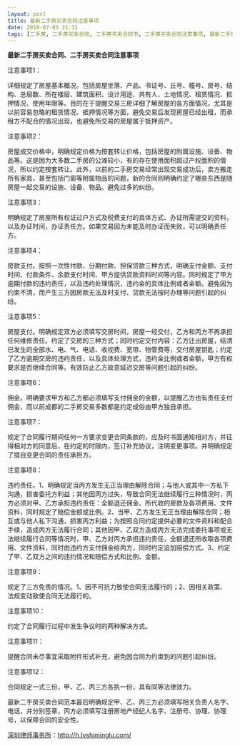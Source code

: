 ```yaml
---
layout: post
title: 最新二手房买卖合同注意事项
date: 2010-07-03 21:31
tags: [二手房, 二手房买卖合同, 二手房买卖合同书, 二手房买卖合同注意事项, 最新二手房买卖合同, 深圳房产律师咨询]
---
```

<strong>最新二手房买卖合同、二手房买卖合同注意事项</strong>

注意事项1：

详细规定了房屋基本概况。包括房屋坐落、产品、书证号、丘号、幢号、房号、结构、总层数、所在楼层、建筑面积、设计用途、共有人、土地情况、租赁情况、抵押情况、使用年限等。目的在于提醒交易三房详细了解房屋的各方面情况，尤其是以前容易忽略的租赁情况、抵押情况等方面，避免交易后发现房屋已经出租，而承租方不配合的情况出现，也避免所交易的房屋属于抵押资产。

注意事项2：

房屋成交价格中，明确规定价格为按套转让价格，包括房屋的附属设施、设备、物品等。这是因为大多数二手房的公滩较小，有的存在使用面积超过产权面积的情况，所以约定按套转让。此外，以前的二手房交易经常出现交易成功后，卖方搬走所有家具，甚至包括门窗等附属物品的问题，新的合同则明确约定了哪些东西是随房屋一起交易的设施、设备、物品。避免过多的纠纷。

注意事项3：

明确规定了房屋所有权证过户方式及税费支付的具体方式、办证所需提交的资料，以及办证时间，办证责任方。如果交易因为未能及时办证而失败，可以明确责任方。

注意事项4：

房款支付。按照一次性付款、分期付款、担保贷款三种方式，明确支付金额、支付时间、付款条件、余款支付时间、甲方提供贷款资料时间等内容。同时规定了甲方逾期付款的违约责任，以及违约处理情况，违约金的具体比例或者金额。避免因为约束不清，而产生三方因房款无法及时支付、贷款无法按时办理等问题引起的纠纷。

注意事项5：

房屋支付。明确规定双方必须填写交房时间，房屋一经交付，乙方和丙方不再承担任何维修责任。约定了交房的三种方式；同时约定交付内容：乙方迁出房屋，结清已发生的全部水、电、气、电话、收视费、宽带、物管费等，交付房屋钥匙；约定了乙方逾期交房的违约责任，以及具体处理方式，违约金比例或者金额，甲方有权要求是否继续合同等。有效防止乙方故意延迟交房等问题引起的纠纷。

注意事项6：

佣金。明确要求甲方和乙方都必须填写支付佣金的金额，以提醒乙方也有责任支付佣金，而以前成都的二手房交易多数都是约定成俗由甲方独自承担。

注意事项7：

规定了合同履行期间任何一方要求变更合同条款的，应及时书面通知相对方，并征得相对方的同意后，在约定的时限内，签订补充协议，注明变更事项。并明确规定了擅自变更合同的责任承担方。

注意事项8：

违约责任。1、明确规定当丙方发生无正当理由解除合同；与他人或其中一方私下沟通，损害委托方利益；其他因丙方过失，导致合同无法继续履行三种情况时，丙方必须对甲、乙方承担违约责任：全额退还佣金、所代收的房款及各项费用、文件资料，同时规定了赔偿金额或比例。2、当甲、乙方发生无正当理由解除合同；相互或与他人私下沟通，损害丙方利益；为按照合同约定提供必要的文件资料和配合手续，造成丙方无法履行合同；其他因甲、乙双方造成丙方无法完成委托事项或无法继续履行合同等情况时，甲、乙方对丙方承担违约责任，全额退还所收取各项费用、文件资料，同时由违约方支付佣金给丙方，同时约定追加赔偿方式。3、约定了甲、乙双方之间的违约情况和赔偿方式和比例、金额。

注意事项9：

规定了三方免责的情况。1、因不可抗力致使合同无法履行的；2、因相关政策、法规变动致使合同无法履行的。

注意事项10：

约定了合同履行过程中发生争议时的两种解决方式。

注意事项11：

提醒合同未尽事宜采取附件形式补充，避免因合同为约束到的问题引起纠纷。

注意事项12：

合同规定一式三份，甲、乙、丙三方各执一份，具有同等法律效力。

最新二手房买卖合同范本最后明确规定甲、乙、丙三方必须填写相关负责人名字、电话，并分别签章，丙方必须填写注册房地产经纪人名字、注册号、协理、协理号，以保障合同的安全性。

<a href="http://h.lvshiminglu.com/">深圳律师事务所</a>：<a href="http://h.lvshiminglu.com/">http://h.lvshiminglu.com/</a>

